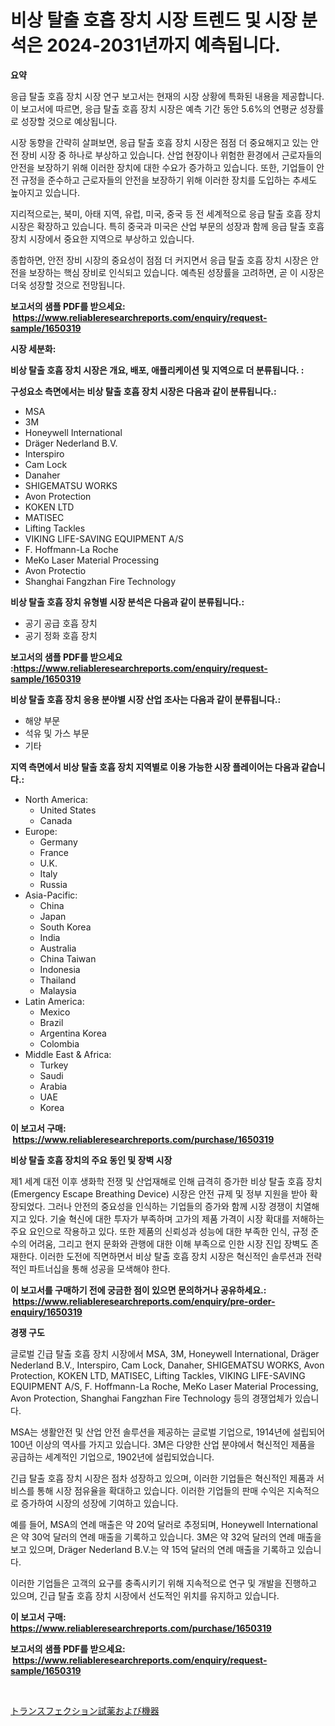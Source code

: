 <p><h1>비상 탈출 호흡 장치 시장 트렌드 및 시장 분석은 2024-2031년까지 예측됩니다.</h1></p><p><strong>요약</strong></p>
<p><p>응급 탈출 호흡 장치 시장 연구 보고서는 현재의 시장 상황에 특화된 내용을 제공합니다. 이 보고서에 따르면, 응급 탈출 호흡 장치 시장은 예측 기간 동안 5.6%의 연평균 성장률로 성장할 것으로 예상됩니다. </p><p>시장 동향을 간략히 살펴보면, 응급 탈출 호흡 장치 시장은 점점 더 중요해지고 있는 안전 장비 시장 중 하나로 부상하고 있습니다. 산업 현장이나 위험한 환경에서 근로자들의 안전을 보장하기 위해 이러한 장치에 대한 수요가 증가하고 있습니다. 또한, 기업들이 안전 규정을 준수하고 근로자들의 안전을 보장하기 위해 이러한 장치를 도입하는 추세도 높아지고 있습니다.</p><p>지리적으로는, 북미, 아태 지역, 유럽, 미국, 중국 등 전 세계적으로 응급 탈출 호흡 장치 시장은 확장하고 있습니다. 특히 중국과 미국은 산업 부문의 성장과 함께 응급 탈출 호흡 장치 시장에서 중요한 지역으로 부상하고 있습니다.</p><p>종합하면, 안전 장비 시장의 중요성이 점점 더 커지면서 응급 탈출 호흡 장치 시장은 안전을 보장하는 핵심 장비로 인식되고 있습니다. 예측된 성장률을 고려하면, 곧 이 시장은 더욱 성장할 것으로 전망됩니다.</p></p>
<p><strong>보고서의 샘플 PDF를 받으세요: &nbsp;<a href="https://www.reliableresearchreports.com/enquiry/request-sample/1650319">https://www.reliableresearchreports.com/enquiry/request-sample/1650319</a></strong></p>
<p><strong>시장 세분화:</strong></p>
<p><strong> 비상 탈출 호흡 장치 시장은 개요, 배포, 애플리케이션 및 지역으로 더 분류됩니다. :</strong></p>
<p><strong>구성요소 측면에서는 비상 탈출 호흡 장치 시장은 다음과 같이 분류됩니다.:</strong></p>
<p><ul><li>MSA</li><li>3M</li><li>Honeywell International</li><li>Dräger Nederland B.V.</li><li>Interspiro</li><li>Cam Lock</li><li>Danaher</li><li>SHIGEMATSU WORKS</li><li>Avon Protection</li><li>KOKEN LTD</li><li>MATISEC</li><li>Lifting Tackles</li><li>VIKING LIFE-SAVING EQUIPMENT A/S</li><li>F. Hoffmann-La Roche</li><li>MeKo Laser Material Processing</li><li>Avon Protectio</li><li>Shanghai Fangzhan Fire Technology</li></ul></p>
<p><strong> 비상 탈출 호흡 장치 유형별 시장 분석은 다음과 같이 분류됩니다.:</strong></p>
<p><ul><li>공기 공급 호흡 장치</li><li>공기 정화 호흡 장치</li></ul></p>
<p><strong>보고서의 샘플 PDF를 받으세요 :<a href="https://www.reliableresearchreports.com/enquiry/request-sample/1650319">https://www.reliableresearchreports.com/enquiry/request-sample/1650319</a></strong></p>
<p><strong> 비상 탈출 호흡 장치 응용 분야별 시장 산업 조사는 다음과 같이 분류됩니다.:</strong></p>
<p><ul><li>해양 부문</li><li>석유 및 가스 부문</li><li>기타</li></ul></p>
<p><strong>지역 측면에서 비상 탈출 호흡 장치 지역별로 이용 가능한 시장 플레이어는 다음과 같습니다.:</strong></p>
<p><ul>
    <li>
        North America:
        <ul>
            <li>United States</li>
            <li>Canada</li>
        </ul>
    </li>
    <li>
        Europe:
        <ul>
            <li>Germany</li>
            <li>France</li>
            <li>U.K.</li>
            <li>Italy</li>
            <li>Russia</li>
        </ul>
    </li>
    <li>
        Asia-Pacific:
        <ul>
            <li>China</li>
            <li>Japan</li>
            <li>South Korea</li>
            <li>India</li>
            <li>Australia</li>
            <li>China Taiwan</li>
            <li>Indonesia</li>
            <li>Thailand</li>
            <li>Malaysia</li>
        </ul>
    </li>
    <li>
        Latin America:
        <ul>
            <li>Mexico</li>
            <li>Brazil</li>
            <li>Argentina Korea</li>
            <li>Colombia</li>
        </ul>
    </li>
    <li>
        Middle East & Africa:
        <ul>
            <li>Turkey</li>
            <li>Saudi</li>
            <li>Arabia</li>
            <li>UAE</li>
            <li>Korea</li>
        </ul>
    </li>
    </ul></p>
<p><strong>이 보고서 구매: &nbsp;<a href="https://www.reliableresearchreports.com/purchase/1650319">https://www.reliableresearchreports.com/purchase/1650319</a></strong></p>
<p><strong>비상 탈출 호흡 장치의 주요 동인 및 장벽 시장</strong></p>
<p><p>제1 세계 대전 이후 생화학 전쟁 및 산업재해로 인해 급격히 증가한 비상 탈출 호흡 장치(Emergency Escape Breathing Device) 시장은 안전 규제 및 정부 지원을 받아 확장되었다. 그러나 안전의 중요성을 인식하는 기업들의 증가와 함께 시장 경쟁이 치열해지고 있다. 기술 혁신에 대한 투자가 부족하며 고가의 제품 가격이 시장 확대를 저해하는 주요 요인으로 작용하고 있다. 또한 제품의 신뢰성과 성능에 대한 부족한 인식, 규정 준수의 어려움, 그리고 현지 문화와 관행에 대한 이해 부족으로 인한 시장 진입 장벽도 존재한다. 이러한 도전에 직면하면서 비상 탈출 호흡 장치 시장은 혁신적인 솔루션과 전략적인 파트너십을 통해 성공을 모색해야 한다.</p></p>
<p><strong>이 보고서를 구매하기 전에 궁금한 점이 있으면 문의하거나 공유하세요.: &nbsp;<a href="https://www.reliableresearchreports.com/enquiry/pre-order-enquiry/1650319">https://www.reliableresearchreports.com/enquiry/pre-order-enquiry/1650319</a></strong></p>
<p><strong>경쟁 구도</strong></p>
<p><p>글로벌 긴급 탈출 호흡 장치 시장에서 MSA, 3M, Honeywell International, Dräger Nederland B.V., Interspiro, Cam Lock, Danaher, SHIGEMATSU WORKS, Avon Protection, KOKEN LTD, MATISEC, Lifting Tackles, VIKING LIFE-SAVING EQUIPMENT A/S, F. Hoffmann-La Roche, MeKo Laser Material Processing, Avon Protection, Shanghai Fangzhan Fire Technology 등의 경쟁업체가 있습니다. </p><p>MSA는 생활안전 및 산업 안전 솔루션을 제공하는 글로벌 기업으로, 1914년에 설립되어 100년 이상의 역사를 가지고 있습니다. 3M은 다양한 산업 분야에서 혁신적인 제품을 공급하는 세계적인 기업으로, 1902년에 설립되었습니다. </p><p>긴급 탈출 호흡 장치 시장은 점차 성장하고 있으며, 이러한 기업들은 혁신적인 제품과 서비스를 통해 시장 점유율을 확대하고 있습니다. 이러한 기업들의 판매 수익은 지속적으로 증가하여 시장의 성장에 기여하고 있습니다.</p><p>예를 들어, MSA의 연례 매출은 약 20억 달러로 추정되며, Honeywell International은 약 30억 달러의 연례 매출을 기록하고 있습니다. 3M은 약 32억 달러의 연례 매출을 보고 있으며, Dräger Nederland B.V.는 약 15억 달러의 연례 매출을 기록하고 있습니다. </p><p>이러한 기업들은 고객의 요구를 충족시키기 위해 지속적으로 연구 및 개발을 진행하고 있으며, 긴급 탈출 호흡 장치 시장에서 선도적인 위치를 유지하고 있습니다.</p></p>
<p><strong>이 보고서 구매: &nbsp; <a href="https://www.reliableresearchreports.com/purchase/1650319">https://www.reliableresearchreports.com/purchase/1650319</a></strong></p>
<p><strong>보고서의 샘플 PDF를 받으세요: &nbsp;<a href="https://www.reliableresearchreports.com/enquiry/request-sample/1650319">https://www.reliableresearchreports.com/enquiry/request-sample/1650319</a></strong><strong></strong></p>
<p>&nbsp;</p>
<p><p><a href="https://github.com/one-cool-chick/Market-Research-Report-List-1/blob/main/508484210945.md">トランスフェクション試薬および機器</a></p></p>